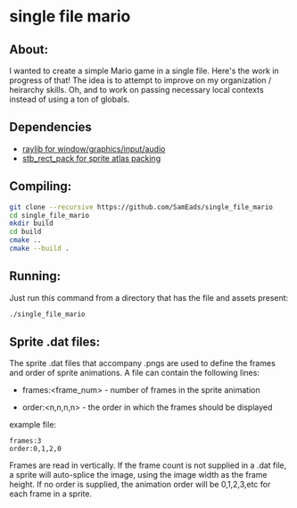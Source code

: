 # single file mario

## About:
I wanted to create a simple Mario game in a single file. Here's the work in progress of that! The idea is to attempt to improve on my organization / heirarchy skills. Oh, and to work on passing necessary local contexts instead of using a ton of globals.

## Dependencies
- [raylib for window/graphics/input/audio](https://github.com/raysan5/raylib)
- [stb_rect_pack for sprite atlas packing](https://github.com/nothings/stb/blob/master/stb_rect_pack.h)

## Compiling:
```sh
git clone --recursive https://github.com/SamEads/single_file_mario
cd single_file_mario
mkdir build
cd build
cmake ..
cmake --build .
```

## Running:
Just run this command from a directory that has the file and assets present:
```sh
./single_file_mario
```

## Sprite .dat files:
The sprite .dat files that accompany .pngs are used to define the frames and order of sprite animations. A file can contain the following lines:

* frames:<frame_num> - number of frames in the sprite animation

* order:<n,n,n,n> - the order in which the frames should be displayed

example file:
```
frames:3
order:0,1,2,0
```

Frames are read in vertically. If the frame count is not supplied in a .dat file, a sprite will auto-splice the image, using the image width as the frame height. If no order is supplied, the animation order will be 0,1,2,3,etc for each frame in a sprite.